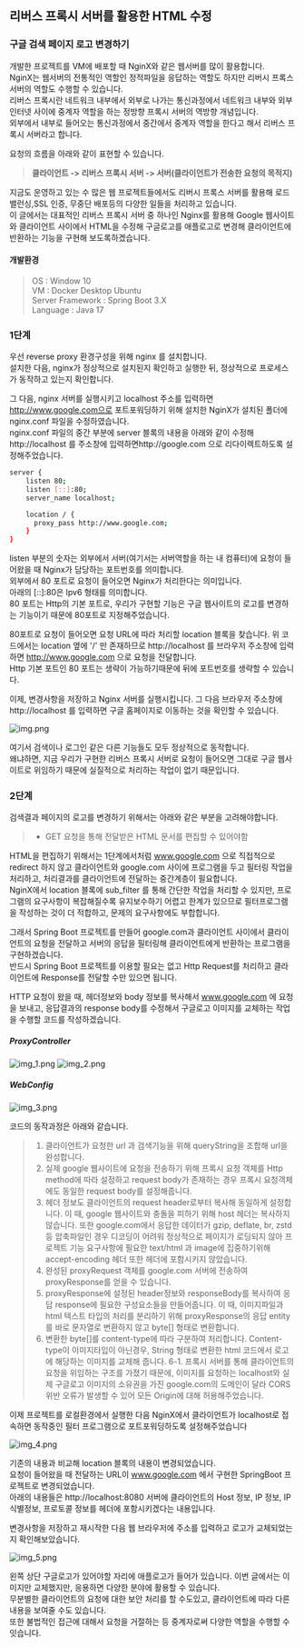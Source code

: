 ## 리버스 프록시 서버를 활용한 HTML 수정 ##
### 구글 검색 페이지 로고 변경하기 ### 

개발한 프로젝트를 VM에 배포할 때 NginX와 같은 웹서버를 많이 활용합니다.  
NginX는 웹서버의 전통적인 역할인 정적파일을 응답하는 역할도 하지만 리버시 프록스 서버의 역할도 수행할 수 있습니다.  
리버스 프록시란 네트워크 내부에서 외부로 나가는 통신과정에서 네트워크 내부와 외부 인터넷 사이에 중계자 역할을 하는 정방향 프록시 서버의 역방향 개념입니다.  
외부에서 내부로 들어오는 통신과정에서 중간에서 중계자 역할을 한다고 해서 리버스 프록시 서버라고 합니다.

요청의 흐름을 아래와 같이 표현할 수 있습니다.

> <b> 클라이언트 -> 리버스 프록시 서버 -> 서버(클라이언트가 전송한 요청의 목적지) </b>

지금도 운영하고 있는 수 많은 웹 프로젝트들에서도 리버시 프록스 서버를 활용해 로드 밸런싱,SSL 인증, 무중단 배포등의 다양한 일들을 처리하고 있습니다.  
이 글에서는 대표적인 리버스 프록시 서버 중 하나인 Nginx를 활용해 Google 웹사이트와 클라이언트 사이에서 HTML을 수정해 구글로고를 애플로고로 변경해 클라이언트에 반환하는 기능을 구현해 보도록하겠습니다.  


#### 개발환경 ####
> OS : Window 10  
> VM : Docker Desktop Ubuntu   
> Server Framework : Spring Boot 3.X  
> Language : Java 17

<h3>1단계</h3>

우선 reverse proxy 환경구성을 위해 nginx 를 설치합니다.  
설치한 다음, nginx가 정상적으로 설치된지 확인하고 실행한 뒤, 정상적으로 프로세스가 동작하고 있는지 확인합니다.  

그 다음, nginx 서버를 실행시키고 localhost 주소를 입력하면 http://www.google.com으로 포트포워딩하기 위해 설치한 NginX가 설치된 폴더에 nginx.conf 파일을 수정하였습니다.  
nginx.conf 파일의 중간 부분에 server 블록의 내용을 아래와 같이 수정해 http://localhost 를 주소창에 입력하면http://google.com 으로 리다이렉트하도록 설정해주었습니다.  

```bash
server {
    listen 80;
    listen [::]:80;
    server_name localhost;

    location / {
      proxy_pass http://www.google.com;
    }
}
```

listen 부분의 숫자는 외부에서 서버(여기서는 서버역할을 하는 내 컴퓨터)에 요청이 들어왔을 때 Nginx가 담당하는 포트번호를 의미합니다.  
외부에서 80 포트로 요청이 들어오면 Nginx가 처리한다는 의미입니다.  
아래의 [::]:80은 Ipv6 형태를 의미합니다.  
80 포트는 Http의 기본 포트로, 우리가 구현할 기능은 구글 웹사이트의 로고를 변경하는 기능이기 때문에 80포트로 지정해주었습니다.

80포트로 요청이 들어오면 요청 URL에 따라 처리할 location 블록을 찾습니다.
위 코드에서는 location 옆에 '/' 만 존재하므로 http://localhost 를 브라우저 주소창에 입력하면 http://www.google.com 으로 요청을 전달합니다.  
Http 기본 포트인 80 포트는 생략이 가능하기때문에 뒤에 포트번호를 생략할 수 있습니다.  

이제, 변경사항을 저장하고 Nginx 서버를 실행시킵니다.
그 다음 브라우저 주소창에 http://localhost 를 입력하면 구글 홈페이지로 이동하는 것을 확인할 수 있습니다.  

![img.png](img.png)

여기서 검색이나 로그인 같은 다른 기능들도 모두 정상적으로 동작합니다.  
왜냐하면, 지금 우리가 구현한 리버스 프록시 서버로 요청이 들어오면 그대로 구글 웹사이트로 위임하기 때문에 실질적으로 처리하는 작업이 없기 때문입니다.


<h3>2단계</h3>

검색결과 페이지의 로고를 변경하기 위해서는 아래와 같은 부분을 고려해야합니다.

> - GET 요청을 통해 전달받은 HTML 문서를 편집할 수 있어야함

HTML을 편집하기 위해서는 1단계에서처럼 www.google.com 으로 직접적으로 redirect 하지 않고 클라이언트와 google.com 사이에 프로그램을 두고 필터링 작업을 처리하고, 처리결과를 클라이언트에 전달하는 중간계층이 필요합니다.  
NginX에서 location 블록에 sub_filter 를 통해 간단한 작업을 처리할 수 있지만, 프로그램의 요구사항이 복잡해질수록 유지보수하기 어렵고 한계가 있으므로 필터프로그램을 작성하는 것이 더 적합하고, 문제의 요구사항에도 부합합니다.      

그래서 Spring Boot 프로젝트를 만들어 google.com과 클라이언트 사이에서 클라이언트의 요청을 전달하고 서버의 응답을 필터링해 클라이언트에게 반환하는 프로그램을 구현하겠습니다.  
반드시 Spring Boot 프로젝트를 이용할 필요는 없고 Http Request를 처리하고 클라이언트에 Response를 전달할 수만 있으면 됩니다.

HTTP 요청이 왔을 때, 헤더정보와 body 정보를 복사해서 www.google.com 에 요청을 보내고, 응답결과의 response body를 수정해서 구글로고 이미지를 교체하는 작업을 수행할 코드를 작성하겠습니다.

##### ProxyController #####
![img_1.png](img_1.png)
![img_2.png](img_2.png)

##### WebConfig #####
![img_3.png](img_3.png)

코드의 동작과정은 아래와 같습니다.  

> 1.	클라이언트가 요청한 url 과 검색기능을 위해 queryString을 조합해 url을 완성합니다.
> 2.	실제 google 웹사이트에 요청을 전송하기 위해 프록시 요청 객체를 Http method에 따라 설정하고 request body가 존재하는 경우 프록시 요청객체에도 동일한 request body를 설정해줍니다.
> 3.	헤더 정보도 클라이언트의 request header로부터 복사해 동일하게 설정합니다. 이 때, google 웹사이트와 충돌을 피하기 위해 host 헤더는 복사하지 않습니다. 또한 google.com에서 응답한 데이터가 gzip, deflate, br, zstd등 압축파일인 경우 디코딩이 어려워 정상적으로 페이지가 로딩되지 않아 프로젝트 기능 요구사항에 필요한 text/html 과 image에 집중하기위해 accept-encoding 헤더 또한 헤더에 포함시키지 않았습니다. 
> 4.	완성된 proxyRequest 객체를 google.com 서버에 전송하여 proxyResponse를 얻을 수 있습니다.
> 5.	proxyResponse에 설정된 header정보와 responseBody를 복사하여 응답 response에 필요한 구성요소들을 만들어줍니다. 이 때, 이미지파일과 html 텍스트 타입의 처리를 분리하기 위해 proxyResponse의 응답 entity를 바로 문자열로 변환하지 않고 byte[] 형태로 변환합니다.
> 6.	변환한 byte[]를 content-type에 따라 구분하여 처리합니다. Content-type이 이미지타입이 아닌경우, String 형태로 변환한 html 코드에서 로고에 해당하는 이미지를 교체해 줍니다.
      6-1. 프록시 서버를 통해 클라이언트의 요청을 위임하는 구조를 가졌기 때문에, 이미지를 요청하는 localhost와 실제 구글로고 이미지의 소유권을 가진 google.com의 도메인이 달라 CORS 위반 오류가 발생할 수 있어 모든 Origin에 대해 허용해주었습니다.

이제 프로젝트를 로컬환경에서 실행한 다음 NginX에서 클라이언트가 localhost로 접속하면 동작중인 필터 프로그램으로 포트포워딩하도록 설정해주었습니다

![img_4.png](img_4.png)

기존의 내용과 비교해 location 블록의 내용이 변경되었습니다.  
요청이 들어왔을 때 전달하는 URL이 www.google.com 에서 구현한 SpringBoot 프로젝트로 변경되었습니다.  
아래의 내용들은 http://localhost:8080 서버에 클라이언트의 Host 정보, IP 정보, IP 식별정보, 프로토콜 정보를 헤더에 포함시키겠다는 내용입니다.  

변경사항을 저장하고 재시작한 다음 웹 브라우저에 주소를 입력하고 로고가 교체되었는지 확인해보았습니다.

![img_5.png](img_5.png)

왼쪽 상단 구글로고가 있어야할 자리에 애플로고가 들어가 있습니다.
이번 글에서는 이미지만 교체했지만, 응용하면 다양한 분야에 활용할 수 있습니다.  
무분별한 클라이언트의 요청에 대한 보안 처리를 할 수도있고, 클라이언트에 따라 다른 내용을 보여줄 수도 있습니다.  
또한 불법적인 접근에 대해서 요청을 거절하는 등 중계자로써 다양한 역할을 수행할 수 잇습니다.




